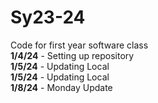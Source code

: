 # Sy23-24
Code for first year software class <br>
<b>1/4/24</b> - Setting up repository <br>
<b>1/5/24</b> - Updating Local <br>
<b>1/5/24</b> - Updating Local <br>
<b>1/8/24</b> - Monday Update


